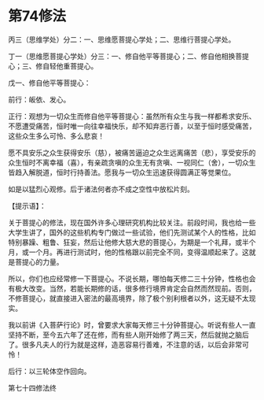 # 第74修法

丙三（思维学处）分二：一、思维愿菩提心学处；二、思维行菩提心学处。

丁一（思维愿菩提心学处）分三：一、修自他平等菩提心；二、修自他相换菩提心；三、修自轻他重菩提心。

戊一、修自他平等菩提心：

前行：皈依、发心。

正行：观想为一切众生而修自他平等菩提心：虽然所有众生与我一样都希求安乐、不愿遭受痛苦，恒时唯一向往幸福快乐，却不知弃恶行善，以至于恒时感受痛苦，这些众生多么可怜、多么悲哀！

愿不具安乐之众生获得安乐（慈），被痛苦逼迫之众生远离痛苦（悲），享受安乐的众生恒时不离幸福（喜），有亲疏贪嗔的众生无有贪嗔、一视同仁（舍），一切众生皆趋入解脱道，恒时行持善法。愿我与一切众生迅速获得圆满正等觉果位。

如是以猛烈心观修。后于诸法何者亦不成之空性中放松片刻。

【提示语】：

关于菩提心的修法，现在国外许多心理研究机构比较关注。前段时间，我也给一些大学生讲了，国外的这些机构专门做过一些试验，他们先测试某个人的性格，比如特别暴躁、粗鲁、狂妄，然后让他修大慈大悲的菩提心，为期是一个礼拜，或半个月，或一个月。再进行测试时，他的性格跟以前完全不同，变得温顺起来了。这就是菩提心的力量。

所以，你们也应经常修一下菩提心。不说长期，哪怕每天修二三十分钟，性格也会有极大改变。当然，若能长期修的话，很多修行境界肯定会自然而然现前。否则，不修菩提心，就直接进入密法的最高境界，除了极个别利根者以外，这无疑不太现实。

我以前讲《入菩萨行论》时，曾要求大家每天修三十分钟菩提心。听说有些人一直坚持不断，至今五六年了还在修，而有些人刚开始修了两三天，然后就抛之脑后了。很多凡夫人的行为就是这样，造恶容易行善难，不注意的话，以后会非常可怜！

后行：以三轮体空作回向。

第七十四修法终

